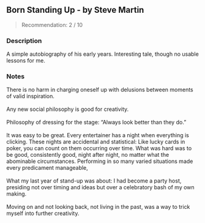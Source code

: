 ## Born Standing Up - by Steve Martin
> Recommendation: 2 / 10
    
### Description
A simple autobiography of his early years. Interesting tale, though no usable lessons for me.
    
### Notes
There is no harm in charging oneself up with delusions between moments of valid inspiration.<br>
<br>
Any new social philosophy is good for creativity.<br>
<br>
Philosophy of dressing for the stage: “Always look better than they do.”<br>
<br>
It was easy to be great. Every entertainer has a night when everything is clicking. These nights are accidental and statistical: Like lucky cards in poker, you can count on them occurring over time. What was hard was to be good, consistently good, night after night, no matter what the abominable circumstances. Performing in so many varied situations made every predicament manageable,<br>
<br>
What my last year of stand-up was about: I had become a party host, presiding not over timing and ideas but over a celebratory bash of my own making.<br>
<br>
Moving on and not looking back, not living in the past, was a way to trick myself into further creativity.
